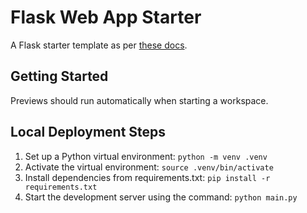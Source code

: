 # Flask Web App Starter

A Flask starter template as per [these docs](https://flask.palletsprojects.com/en/3.0.x/quickstart/#a-minimal-application).

## Getting Started

Previews should run automatically when starting a workspace.

## Local Deployment Steps

1.  Set up a Python virtual environment: `python -m venv .venv`
2.  Activate the virtual environment: `source .venv/bin/activate`
3.  Install dependencies from requirements.txt: `pip install -r requirements.txt`
4. Start the development server using the command: `python main.py`
 